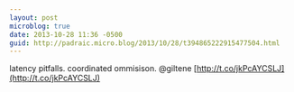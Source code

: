 ```yaml
---
layout: post
microblog: true
date: 2013-10-28 11:36 -0500
guid: http://padraic.micro.blog/2013/10/28/t394865222915477504.html
---
```

latency pitfalls. coordinated ommisison. @giltene [http://t.co/jkPcAYCSLJ](http://t.co/jkPcAYCSLJ)
